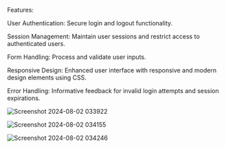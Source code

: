 Features:

User Authentication: Secure login and logout functionality.

Session Management: Maintain user sessions and restrict access to authenticated users.

Form Handling: Process and validate user inputs.

Responsive Design: Enhanced user interface with responsive and modern design elements using CSS.

Error Handling: Informative feedback for invalid login attempts and session expirations.




![Screenshot 2024-08-02 033922](https://github.com/user-attachments/assets/bee99359-25e5-4614-90fe-70d9535a3d2f)

![Screenshot 2024-08-02 034155](https://github.com/user-attachments/assets/53eaffb4-35b6-4fec-bff3-f0870bcb7564)

![Screenshot 2024-08-02 034246](https://github.com/user-attachments/assets/1701661b-fb16-4a2b-a9ce-1ecf772e46ef)

